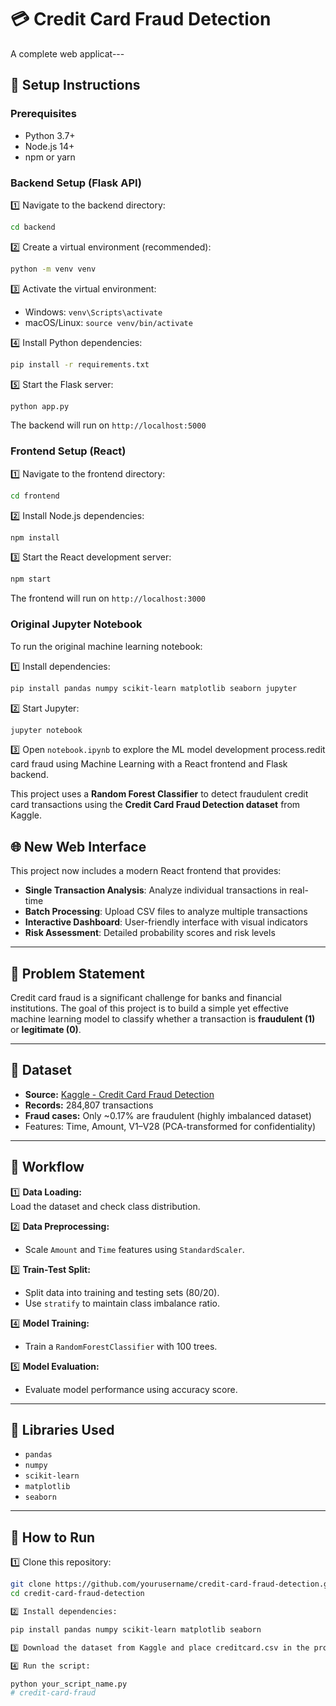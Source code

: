 # 💳 Credit Card Fraud Detection

A complete web applicat---

## 🚀 Setup Instructions

### Prerequisites
- Python 3.7+
- Node.js 14+
- npm or yarn

### Backend Setup (Flask API)

1️⃣ Navigate to the backend directory:
```bash
cd backend
```

2️⃣ Create a virtual environment (recommended):
```bash
python -m venv venv
```

3️⃣ Activate the virtual environment:
- Windows: `venv\Scripts\activate`
- macOS/Linux: `source venv/bin/activate`

4️⃣ Install Python dependencies:
```bash
pip install -r requirements.txt
```

5️⃣ Start the Flask server:
```bash
python app.py
```

The backend will run on `http://localhost:5000`

### Frontend Setup (React)

1️⃣ Navigate to the frontend directory:
```bash
cd frontend
```

2️⃣ Install Node.js dependencies:
```bash
npm install
```

3️⃣ Start the React development server:
```bash
npm start
```

The frontend will run on `http://localhost:3000`

### Original Jupyter Notebook

To run the original machine learning notebook:

1️⃣ Install dependencies:
```bash
pip install pandas numpy scikit-learn matplotlib seaborn jupyter
```

2️⃣ Start Jupyter:
```bash
jupyter notebook
```

3️⃣ Open `notebook.ipynb` to explore the ML model development process.redit card fraud using Machine Learning with a React frontend and Flask backend.

This project uses a **Random Forest Classifier** to detect fraudulent credit card transactions using the **Credit Card Fraud Detection dataset** from Kaggle.

## 🌐 New Web Interface

This project now includes a modern React frontend that provides:
- **Single Transaction Analysis**: Analyze individual transactions in real-time
- **Batch Processing**: Upload CSV files to analyze multiple transactions
- **Interactive Dashboard**: User-friendly interface with visual indicators
- **Risk Assessment**: Detailed probability scores and risk levels

---

## 📌 Problem Statement

Credit card fraud is a significant challenge for banks and financial institutions. The goal of this project is to build a simple yet effective machine learning model to classify whether a transaction is **fraudulent (1)** or **legitimate (0)**.

---

## 📌 Dataset

- **Source:** [Kaggle - Credit Card Fraud Detection](https://www.kaggle.com/mlg-ulb/creditcardfraud)
- **Records:** 284,807 transactions
- **Fraud cases:** Only ~0.17% are fraudulent (highly imbalanced dataset)
- Features: Time, Amount, V1–V28 (PCA-transformed for confidentiality)

---

## 📌 Workflow

1️⃣ **Data Loading:**  
Load the dataset and check class distribution.

2️⃣ **Data Preprocessing:**  
- Scale `Amount` and `Time` features using `StandardScaler`.

3️⃣ **Train-Test Split:**  
- Split data into training and testing sets (80/20).
- Use `stratify` to maintain class imbalance ratio.

4️⃣ **Model Training:**  
- Train a `RandomForestClassifier` with 100 trees.

5️⃣ **Model Evaluation:**  
- Evaluate model performance using accuracy score.

---

## 📌 Libraries Used

- `pandas`
- `numpy`
- `scikit-learn`
- `matplotlib`
- `seaborn`

---

## 📌 How to Run

1️⃣ Clone this repository:  
```bash
git clone https://github.com/yourusername/credit-card-fraud-detection.git
cd credit-card-fraud-detection

2️⃣ Install dependencies:

pip install pandas numpy scikit-learn matplotlib seaborn

3️⃣ Download the dataset from Kaggle and place creditcard.csv in the project folder.

4️⃣ Run the script:

python your_script_name.py
#   c r e d i t - c a r d - f r a u d 
 
 